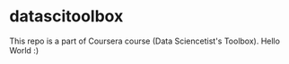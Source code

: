 datascitoolbox
==============

This repo is a part of Coursera course (Data Sciencetist's Toolbox). Hello World :)

